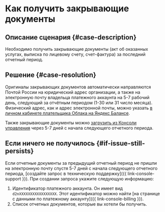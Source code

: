 # Как получить закрывающие документы

## Описание сценария {#case-description}

Необходимо получить закрывающие документы (акт об оказанных услугах, выписка по лицевому счету, счет-фактура) за последний отчетный период.

## Решение {#case-resolution}

Оригиналы закрывающих документов автоматически направляются Почтой России на юридический адрес организации, а также на электронную почту владельца платежного аккаунта на 5-7 рабочий день, следующий за отчётным периодом (1-30 или 31 число месяца).
Физический адрес, как и адрес электронной почты, можно указать [в личном кабинете плательщика Облака на Яндекс Балансе](https://balance.yandex.ru).

Также закрывающие документы можно [загрузить из Консоли управления](../../../billing/operations/download-reporting-docs.md) через 5-7 дней с начала следующего отчетного периода.

## Если ничего не получилось {#if-issue-still-persists}

Если отчетные документы за предыдущий отчетный период не пришли на электронную почту спустя 5-7 дней с начала следующего отчетного периода, [создайте запрос в техническую поддержку]({{ link-console-support }}).
При создании запроса укажите следующую информацию:

1. Идентификатор платежного аккаунта.
 Он имеет вид `d2nXXXXXXXXXXXXXXXXX`. Этот идентификатор можно найти [на странице с данными по платежному аккаунту]({{ link-console-billing }}).
1. Список отчетных документов, которые вы хотели бы получить.
